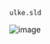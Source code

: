     ulke.sld
![image](https://user-images.githubusercontent.com/95212909/161384337-7e4f2476-7d3c-4692-b9ad-8c1d3a6c1f07.png)

